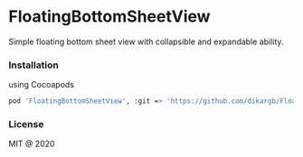 # FloatingBottomSheetView
Simple floating bottom sheet view with collapsible and expandable ability.

### Installation
using Cocoapods
```bash
pod 'FloatingBottomSheetView', :git => 'https://github.com/dikargb/FloatingBottomSheetView'
```

### License
MIT @ 2020
